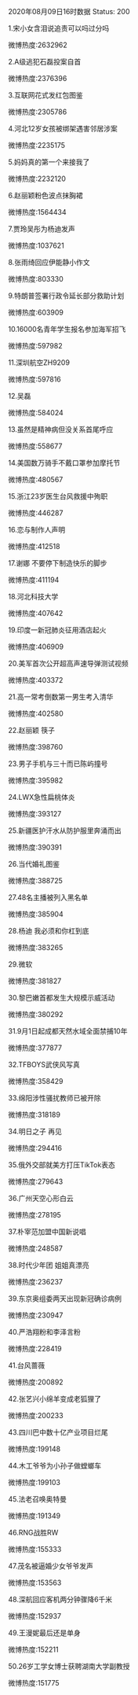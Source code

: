 2020年08月09日16时数据
Status: 200

1.宋小女含泪说追责可以吗过分吗

微博热度:2632962

2.A级逃犯石磊投案自首

微博热度:2376396

3.互联网花式发红包图鉴

微博热度:2305786

4.河北12岁女孩被绑架遇害邻居涉案

微博热度:2235175

5.妈妈真的第一个来接我了

微博热度:2232120

6.赵丽颖粉色波点抹胸裙

微博热度:1564434

7.贾玲吴彤为杨迪发声

微博热度:1037621

8.张雨绮回应伊能静小作文

微博热度:803330

9.特朗普签署行政令延长部分救助计划

微博热度:603909

10.16000名青年学生报名参加海军招飞

微博热度:597982

11.深圳航空ZH9209

微博热度:597816

12.吴磊

微博热度:584024

13.虽然是精神病但没关系首尾呼应

微博热度:558677

14.美国数万骑手不戴口罩参加摩托节

微博热度:480567

15.浙江23岁医生台风救援中殉职

微博热度:446287

16.恋与制作人声明

微博热度:412518

17.谢娜 不要停下制造快乐的脚步

微博热度:411194

18.河北科技大学

微博热度:407642

19.印度一新冠肺炎征用酒店起火

微博热度:406909

20.美军首次公开超高声速导弹测试视频

微博热度:403372

21.高一常考倒数第一男生考入清华

微博热度:402580

22.赵丽颖 筷子

微博热度:398760

23.男子手机与三十而已陈屿撞号

微博热度:395982

24.LWX急性扁桃体炎

微博热度:393127

25.新疆医护汗水从防护服里奔涌而出

微博热度:390391

26.当代婚礼图鉴

微博热度:388725

27.48名主播被列入黑名单

微博热度:385904

28.杨迪 我必须和你杠到底

微博热度:383265

29.微软

微博热度:381827

30.黎巴嫩首都发生大规模示威活动

微博热度:380292

31.9月1日起成都天然水域全面禁捕10年

微博热度:377877

32.TFBOYS武侠风写真

微博热度:358429

33.绵阳涉性骚扰教师已被开除

微博热度:318189

34.明日之子 再见

微博热度:294416

35.俄外交部就美方打压TikTok表态

微博热度:279643

36.广州天空心形白云

微博热度:278195

37.朴宰范加盟中国新说唱

微博热度:248587

38.时代少年团 姐姐真漂亮

微博热度:236237

39.东京奥组委两天出现新冠确诊病例

微博热度:230947

40.严浩翔粉和李泽言粉

微博热度:228419

41.台风蔷薇

微博热度:200892

42.张艺兴小绵羊变成老狐狸了

微博热度:200233

43.四川巴中数十亿产业项目烂尾

微博热度:199148

44.木工爷爷为小孙子做螳螂车

微博热度:199103

45.法老召唤奥特曼

微博热度:191349

46.RNG战胜RW

微博热度:155333

47.茂名被逼婚少女爷爷发声

微博热度:153563

48.深航回应客机两分钟骤降6千米

微博热度:152937

49.王漫妮最后还是单身

微博热度:152211

50.26岁工学女博士获聘湖南大学副教授

微博热度:151775

